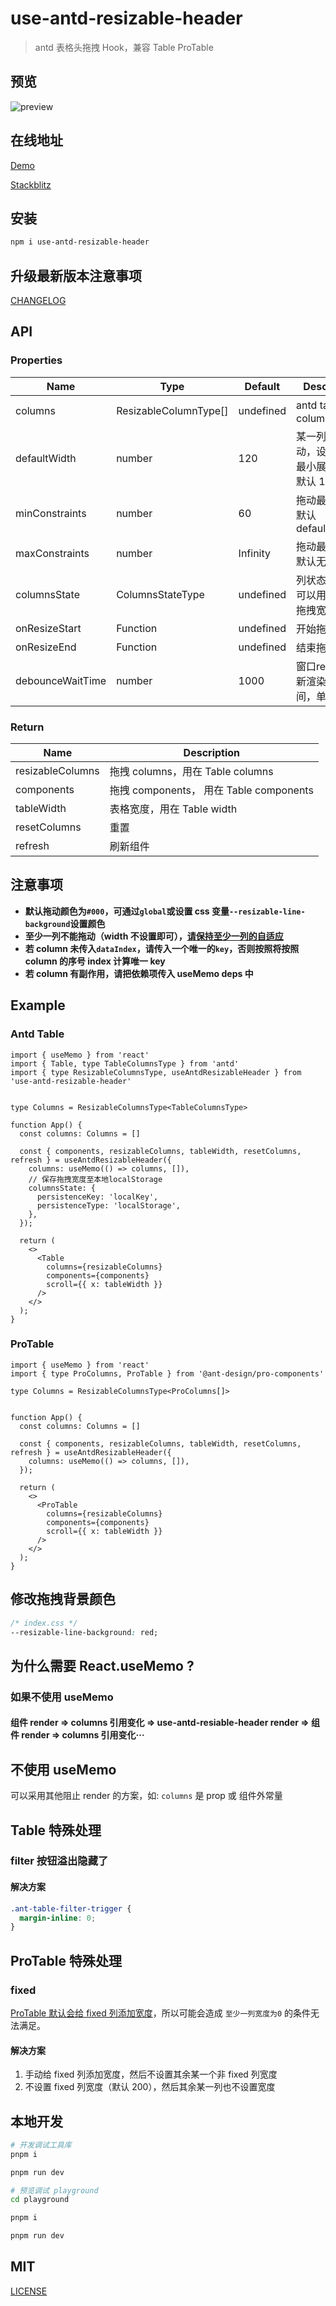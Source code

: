 # use-antd-resizable-header

> antd 表格头拖拽 Hook，兼容 Table ProTable

## 预览

![preview](./screenshots/new_preview.gif)

## 在线地址

[Demo](https://hemengke1997.github.io/use-antd-resizable-header/)

[Stackblitz](https://stackblitz.com/edit/use-antd-resizable-header-demo?file=src%2FApp.tsx)

## 安装

```sh
npm i use-antd-resizable-header
```

## 升级最新版本注意事项

[CHANGELOG](./docs/3.md)

## API

### Properties

| Name             | Type                  | Default   | Description                                      |
| ---------------- | --------------------- | --------- | ------------------------------------------------ |
| columns          | ResizableColumnType[] | undefined | antd table 的 columns                            |
| defaultWidth     | number                | 120       | 某一列不能拖动，设置该列的最小展示宽度，默认 120 |
| minConstraints   | number                | 60        | 拖动最小宽度 默认 defaultWidth/2                 |
| maxConstraints   | number                | Infinity  | 拖动最大宽度 默认无穷                            |
| columnsState     | ColumnsStateType      | undefined | 列状态的配置，可以用来操作列拖拽宽度             |
| onResizeStart    | Function              | undefined | 开始拖拽时触发                                   |
| onResizeEnd      | Function              | undefined | 结束拖拽时触发                                   |
| debounceWaitTime | number                | 1000      | 窗口resize时重新渲染的防抖时间，单位 ms          |

### Return

| Name             | Description                             |
| ---------------- | --------------------------------------- |
| resizableColumns | 拖拽 columns，用在 Table columns        |
| components       | 拖拽 components， 用在 Table components |
| tableWidth       | 表格宽度，用在 Table width              |
| resetColumns     | 重置                                    |
| refresh          | 刷新组件                                |

## 注意事项

- **默认拖动颜色为`#000`，可通过`global`或设置 css 变量`--resizable-line-background`设置颜色**
- **至少一列不能拖动（width 不设置即可），[请保持至少一列的自适应](https://ant-design.antgroup.com/components/table-cn#table-demo-fixed-columns)**
- **若 column 未传入`dataIndex`，请传入一个唯一的`key`，否则按照将按照 column 的序号 index 计算唯一 key**
- **若 column 有副作用，请把依赖项传入 useMemo deps 中**

## Example

### Antd Table

```tsx
import { useMemo } from 'react'
import { Table, type TableColumnsType } from 'antd'
import { type ResizableColumnsType, useAntdResizableHeader } from 'use-antd-resizable-header'


type Columns = ResizableColumnsType<TableColumnsType>

function App() {
  const columns: Columns = []

  const { components, resizableColumns, tableWidth, resetColumns, refresh } = useAntdResizableHeader({
    columns: useMemo(() => columns, []),
    // 保存拖拽宽度至本地localStorage
    columnsState: {
      persistenceKey: 'localKey',
      persistenceType: 'localStorage',
    },
  });

  return (
    <>
      <Table
        columns={resizableColumns}
        components={components}
        scroll={{ x: tableWidth }}
      />
    </>
  );
}
```

### ProTable

```tsx
import { useMemo } from 'react'
import { type ProColumns, ProTable } from '@ant-design/pro-components'

type Columns = ResizableColumnsType<ProColumns[]>


function App() {
  const columns: Columns = []

  const { components, resizableColumns, tableWidth, resetColumns, refresh } = useAntdResizableHeader({
    columns: useMemo(() => columns, []),
  });

  return (
    <>
      <ProTable
        columns={resizableColumns}
        components={components}
        scroll={{ x: tableWidth }}
      />
    </>
  );
}
```

## 修改拖拽背景颜色

```css
/* index.css */
--resizable-line-background: red;
```


## 为什么需要 React.useMemo ?

### 如果不使用 useMemo

#### 组件 render => columns 引用变化 => use-antd-resiable-header render => 组件 render => columns 引用变化···

## 不使用 useMemo

可以采用其他阻止 render 的方案，如: `columns` 是 prop 或 组件外常量

## Table 特殊处理

### filter 按钮溢出隐藏了

#### 解决方案

```css
.ant-table-filter-trigger {
  margin-inline: 0;
}
```

## ProTable 特殊处理

### fixed

[ProTable 默认会给 fixed 列添加宽度](https://github.com/ant-design/pro-components/blob/master/packages/table/src/utils/genProColumnToColumn.tsx#L115-L116)，所以可能会造成 `至少一列宽度为0` 的条件无法满足。

#### 解决方案

1. 手动给 fixed 列添加宽度，然后不设置其余某一个非 fixed 列宽度
2. 不设置 fixed 列宽度（默认 200），然后其余某一列也不设置宽度

## 本地开发

```bash
# 开发调试工具库
pnpm i

pnpm run dev

# 预览调试 playground
cd playground

pnpm i

pnpm run dev
```

## MIT

[LICENSE](https://github.com/hemengke1997/use-antd-resizable-header/blob/master/LICENSE)
